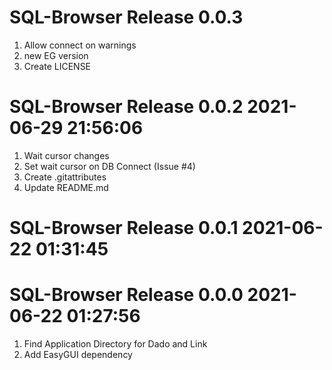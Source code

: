 # SQL-Browser Release 0.0.3                    
1. Allow connect on warnings
2. new EG version
3. Create LICENSE

# SQL-Browser Release 0.0.2 2021-06-29 21:56:06
1. Wait cursor changes
2. Set wait cursor on DB Connect (Issue #4)
3. Create .gitattributes
4. Update README.md

# SQL-Browser Release 0.0.1 2021-06-22 01:31:45

# SQL-Browser Release 0.0.0 2021-06-22 01:27:56
1. Find Application Directory for Dado and Link
2. Add EasyGUI dependency
